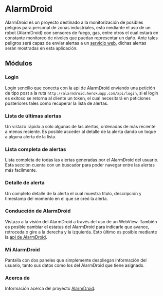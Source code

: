 # AlarmDroid
AlarmDroid es un proyecto destinado a la monitorización de posibles peligros para personal de
zonas industriales, esto mediante el uso de un robot (AlarmDroid) con sensores de fuego, gas, entre otros
el cual estará en constante monitoreo de niveles que puedan representar un daño. Ante tales
peligros será capaz de enviar alertas a un [servicio web](https://github.com/Rea97/AlarmDroid-api), dichas alertas serán mostradas en
esta aplicación.

## Módulos
### Login
Login sencillo que conecta con la [api de AlarmDroid](https://github.com/Rea97/AlarmDroid-api) enviando una petición de tipo
post a la ruta `http://alarmdroid.herokuapp.com/api/login`, si el login es exitoso se retorna al cliente un token, el cual necesitará en peticiones
posteriores tales como recuperar la lista de alertas.
### Lista de últimas alertas
Un vistazo rápido a solo algunas de las alertas, ordenadas de más reciente a menos reciente. Es posible acceder al detalle
de la alerta dando un toque a alguna alerta de la lista.
### Lista completa de alertas
Lista completa de todas las alertas generadas por el AlarmDroid del usuario. Esta sección cuenta con un
buscador para poder navegar entre las alertas más facilmente.
### Detalle de alerta
Un completo detalle de la alerta el cual muestra título, descripción y timestamp del momento en el que se creó
la alerta.
### Conducción de AlarmDroid
Vistazo a la visión del AlarmDroid a través del uso de un WebView. También es posible cambiar el estatus del AlarmDroid
para indicarle que avance, retroceda o gire a la derecha y la izquierda. Esto último es posible mediante la [api de AlarmDroid](https://github.com/Rea97/AlarmDroid-api).

### Mi AlarmDroid
Pantalla con dos paneles que simplemente despliegan información del usuario, tanto sus datos como los del AlarmDroid que tiene
asignado.
### Acerca de
Información acerca del proyecto [AlarmDroid](https://github.com/Rea97/AlarmDroid).